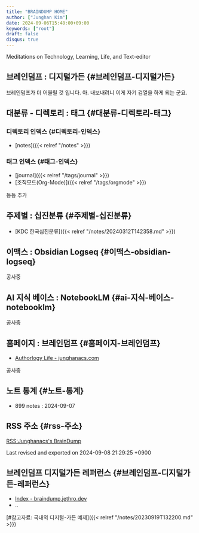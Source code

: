 ```yaml
---
title: "BRAINDUMP HOME"
author: ["Junghan Kim"]
date: 2024-09-06T15:48:00+09:00
keywords: ["root"]
draft: false
disqus: true
---
```


<!--more-->

Meditations on Technology, Learning, Life, and Text-editor


## 브레인덤프 : 디지털가든 {#브레인덤프-디지털가든}

브레인덤프가 더 어울릴 것 입니다. 아. 내보내려니 이게 자기 검열을 하게 되는 군요.


## 대분류 - 디렉토리 : 태그 {#대분류-디렉토리-태그}


### 디렉토리 인덱스 {#디렉토리-인덱스}

-   [notes]({{< relref "/notes" >}})
<!-- -   [meta]({{< relref "/meta" >}}) -->
<!-- -   [bib]({{< relref "/bib" >}}) -->


### 태그 인덱스 {#태그-인덱스}

-   [journal]({{< relref "/tags/journal" >}})
-   [조직모드(Org-Mode)]({{< relref "/tags/orgmode" >}})

등등 추가


## 주제별 : 십진분류 {#주제별-십진분류}

-   [KDC 한국십진분류]({{< relref "/notes/20240312T142358.md" >}})


## 이맥스 : Obsidian Logseq {#이맥스-obsidian-logseq}

공사중


## AI 지식 베이스 : NotebookLM {#ai-지식-베이스-notebooklm}

공사중


## 홈페이지 : 브레인덤프 {#홈페이지-브레인덤프}

-   [Authorlogy Life - junghanacs.com](https://junghanacs.com/)

공사중


## 노트 통계 {#노트-통계}

-   899 notes : 2024-09-07


## RSS 주소 {#rss-주소}

[RSS:Junghanacs's BrainDump](https://notes.junghanacs.com/index.xml)

Last revised and exported on 2024-09-08 21:29:25 +0900


## 브레인덤프 디지털가든 레퍼런스 {#브레인덤프-디지털가든-레퍼런스}

-   [Index - braindump.jethro.dev](https://braindump.jethro.dev/)
-   ..

[#참고자료: 국내외 디지털-가든 예제]({{< relref "/notes/20230919T132200.md" >}})

